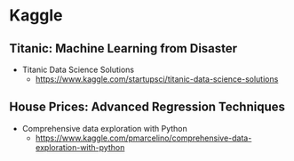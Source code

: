 # Kaggle
## Titanic: Machine Learning from Disaster
* Titanic Data Science Solutions
  * https://www.kaggle.com/startupsci/titanic-data-science-solutions

## House Prices: Advanced Regression Techniques
* Comprehensive data exploration with Python
  * https://www.kaggle.com/pmarcelino/comprehensive-data-exploration-with-python
